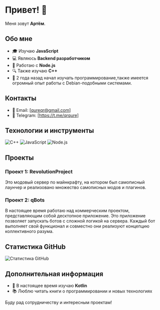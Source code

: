 # Привет! 👋

Меня зовут **Артём**.

## Обо мне

- 🎓 Изучаю **JavaScript**
- 💻 Являюсь **Backend разработчиком**
- 🚀 Работаю с **Node.js**
- 🔍 Также изучаю **C++**
- 🌱 2 года назад начал изучать программирование,также имеется огромный опыт работы с Debian-подобными системами.

## Контакты

- 📧 Email: [qureqr@gmail.com]
- 💼 Telegram: [https://t.me/qrqure]

## Технологии и инструменты

![C++](https://img.shields.io/badge/-C++-black?style=flat-square&logo=cplusplus)
![JavaScript](https://img.shields.io/badge/-JavaScript-black?style=flat-square&logo=javascript)
![Node.js](https://img.shields.io/badge/-Node.js-black?style=flat-square&logo=node.js)

## Проекты

### Проект 1: RevolutionProject
Это модовый сервер по майнкрафту, на котором был самописный лаунчер и реализовано множество самописных модов и плагинов.

### Проект 2: qBots
В настоящее время работаю над коммерческим проектом, представляющим собой десктопное приложение. Это приложение позволяет запускать ботов с сложной логикой на сервера. Каждый бот выполняет свой функционал и совместно они реализуют концепцию коллективного разума.

## Статистика GitHub

![Статистика GitHub](https://github-readme-stats.vercel.app/api?username=qureqr&show_icons=true&theme=radical)

## Дополнительная информация

- 🌱 В настоящее время изучаю **Kotlin**
- 📚 Люблю читать книги о программировании и новых технологиях

Буду рад сотрудничеству и интересным проектам!
